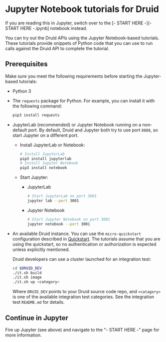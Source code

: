 # Jupyter Notebook tutorials for Druid

If you are reading this in Jupyter, switch over to the [- START HERE -](- START HERE -.ipynb]
notebook instead.

<!-- This README, the "- START HERE -" notebook, and the tutorial-jupyter-index.md file in
docs/tutorials share a lot of the same content. If you make a change in one place, update
the other too. -->

<!--
  ~ Licensed to the Apache Software Foundation (ASF) under one
  ~ or more contributor license agreements.  See the NOTICE file
  ~ distributed with this work for additional information
  ~ regarding copyright ownership.  The ASF licenses this file
  ~ to you under the Apache License, Version 2.0 (the
  ~ "License"); you may not use this file except in compliance
  ~ with the License.  You may obtain a copy of the License at
  ~
  ~   http://www.apache.org/licenses/LICENSE-2.0
  ~
  ~ Unless required by applicable law or agreed to in writing,
  ~ software distributed under the License is distributed on an
  ~ "AS IS" BASIS, WITHOUT WARRANTIES OR CONDITIONS OF ANY
  ~ KIND, either express or implied.  See the License for the
  ~ specific language governing permissions and limitations
  ~ under the License.
  -->

You can try out the Druid APIs using the Jupyter Notebook-based tutorials. These
tutorials provide snippets of Python code that you can use to run calls against
the Druid API to complete the tutorial.

## Prerequisites

Make sure you meet the following requirements before starting the Jupyter-based tutorials:

- Python 3

- The `requests` package for Python. For example, you can install it with the following command:

   ```bash
   pip3 install requests
   ````

- JupyterLab (recommended) or Jupyter Notebook running on a non-default port. By default, Druid
  and Jupyter both try to use port `8888`, so start Jupyter on a different port.

  - Install JupyterLab or Notebook:

     ```bash
    # Install JupyterLab
    pip3 install jupyterlab
    # Install Jupyter Notebook
    pip3 install notebook
     ```
  -  Start Jupyter:
      -  JupyterLab
         ```bash
         # Start JupyterLab on port 3001
         jupyter lab --port 3001
         ```
      - Jupyter Notebook
        ```bash
        # Start Jupyter Notebook on port 3001
        jupyter notebook --port 3001
        ```

- An available Druid instance. You can use the `micro-quickstart` configuration
  described in [Quickstart](https://druid.apache.org/docs/latest/tutorials/index.html).
  The tutorials assume that you are using the quickstart, so no authentication or authorization
  is expected unless explicitly mentioned.

  Druid developers can use a cluster launched for an integration test:

  ```bash
  cd $DRUID_DEV
  ./it.sh build
  ./it.sh image
  ./it.sh up <category>
  ```

  Where `DRUID_DEV` points to your Druid source code repo, and `<catagory>` is one
  of the available integration test categories. See the integration test `README.md`
  for details.

## Continue in Jupyter

Fire up Jupyter (see above) and navigate to the "- START HERE -" page for more
information.
